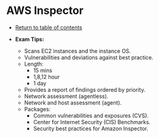 # AWS Inspector

* [Return to table of contents](../../../README.md)

* **Exam Tips:**
  * Scans EC2 instances and the instance OS.
  * Vulnerabilities and deviations against best practice.
  * Length:
    * 15 mins
    * 1,8,12 hour
    * 1 day
  * Provides a report of findings ordered by priority.
  * Network assessment (agentless).
  * Network and host assessment (agent).
  * Packages:
    * Common vulnerabilities and exposures (CVS).
    * Center for Internet Security (CIS) Benchmarks.
    * Security best practices for Amazon Inspector.
